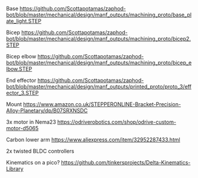 Base https://github.com/Scottapotamas/zaphod-bot/blob/master/mechanical/design/manf_outputs/machining_proto/base_plate_light.STEP

Bicep https://github.com/Scottapotamas/zaphod-bot/blob/master/mechanical/design/manf_outputs/machining_proto/bicep2.STEP

Bicep elbow https://github.com/Scottapotamas/zaphod-bot/blob/master/mechanical/design/manf_outputs/machining_proto/bicep_elbow.STEP

End effector https://github.com/Scottapotamas/zaphod-bot/blob/master/mechanical/design/manf_outputs/printed_proto/proto_3/effector_3.STEP

Mount https://www.amazon.co.uk/STEPPERONLINE-Bracket-Precision-Alloy-Planetary/dp/B07SRXNSDC

3x motor in Nema23 https://odriverobotics.com/shop/odrive-custom-motor-d5065

Carbon lower arm https://www.aliexpress.com/item/32952287433.html

2x twisted BLDC controllers

Kinematics on a pico? https://github.com/tinkersprojects/Delta-Kinematics-Library
